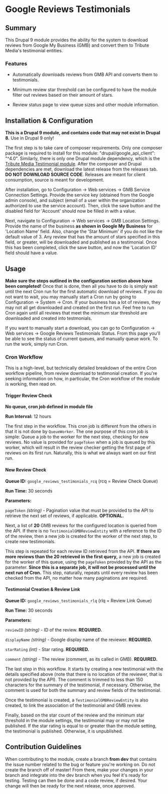 # Google Reviews Testimonials

  

  

  

## Summary

  

  

  

This Drupal 9 module provides the ability for the system to download reviews from Google My Business (GMB) and convert them to Tribute Media's testimonial entities.

  

  

  

  

### Features

  

  

  

- Automatically downloads reviews from GMB API and converts them to testimonials.

  

  

  

- Minimum review star threshold can be configured to have the module filter out reviews based on their amount of stars.

  

  

  

- Review status page to view queue sizes and other module information.

  

  

  

  

## Installation & Configuration

  

  

  

**This is a Drupal 9 module, and contains code that may not exist in Drupal 8.** Use in Drupal 9 only!

  
  
  
  

The first step is to take care of composer requirements. Only one composer package is required to install for this module: "drupal/google_api_client": "^4.0". Similarly, there is only one Drupal module dependency, which is the [Tribute Media Testimonial module](https://github.com/tributemedia/testimonials). After the composer and Drupal dependencies are met, download the latest release from the releases tab. **DO NOT DOWNLOAD SOURCE CODE**. Releases are meant for client consumption, source is meant for development.

  

  

  

  

After installation, go to Configuration -> Web services -> GMB Service Connection Settings. Provide the service key (obtained from the Google admin console), and subject (email of a user within the organization authorized to use the service account). Then, click the save button and the disabled field for 'Account' should now be filled in with a value.

  

  

  

  

Next, navigate to Configuration -> Web services -> GMB Location Settings. Provide the name of the business **as shown in Google My Business** for 'Location Name' field. Also, change the 'Star Minimum' if you do not like the default value of 3. Any review that has the amount of stars specified in this field, or greater, will be downloaded and published as a testimonial. Once this has been completed, click the save button, and now the 'Location ID' field should have a value.

  

  

  

  

## Usage

  

  

  

**Make sure the steps outlined in the configuration section above have been completed!** Once that is done, then all you have to do is simply wait until the next Cron run for the first automatic download of reviews. If you do not want to wait, you may manually start a Cron run by going to Configuration -> System -> Cron. If your business has a lot of reviews, they may not all get downloaded and created on the first run. Feel free to run Cron again until all reviews that meet the minimum star threshold are downloaded and created into testmonials.

  

  

  

If you want to manually start a download, you can go to Configuration -> Web services -> Google Reviews Testimonials Status. From this page you'll be able to see the status of current queues, and manually queue work. To run the work, simply run Cron.

  

  

  

### Cron Workflow

  

  

  

This is a high-level, but technically detailed breakdown of the entire Cron workflow pipeline, from review download to testimonial creation. If you're seeking information on how, in particular, the Cron workflow of the module is working, then read on.

  

  

  

#### Trigger Review Check

  

  

**No queue, cron job defined in module file**

  

  

**Run Interval:** 12 hours

  

  

  

The first step in the workflow. This cron job is different from the others in that it is not done by `QueueWorker`. The one purpose of this cron job is simple: Queue a job to the worker for the next step, checking for new reviews. No value is provided for `pageToken` when a job is queued by this worker, which will result in the review checker getting the first page of reviews on its first run. Naturally, this is what we always want on our first run.

  

  

  

#### New Review Check

  

  

  

**Queue ID:**  `google_reviews_testimonials_rcq` (rcq = Review Check Queue)

  

  

  

**Run Time:** 30 seconds

  

  

  

**Parameters:**

  

  

  

`pageToken`  *(string)* - Pagination value that must be provided to the API to retrieve the next set of reviews, if applicable. **OPTIONAL.**

  

  

  

Next, a list of **20** GMB reviews for the configured location is queried from the API. If there is no `TestimonialGMBReviewEntity` with a reference to the ID of the review, then a new job is created for the worker of the next step, to create new testimonials.

  

  

  

This step is repeated for each review ID retrieved from the API. **If there are more reviews than the 20 retrieved in the first query,** a new job is created for the worker of this queue, using the `pageToken` provided by the API as the parameter. **Since this is a separate job, it will not be processed until the next run of Cron.** This step, naturally, repeats until every review has been checked from the API, no matter how many paginations are required.

  

  

  

#### Testimonial Creation & Review Link

  

  

  

**Queue ID:**  `google_reviews_testimonials_rlq` (rlq = Review Link Queue)

  

  

  

**Run Time:** 30 seconds

  

  

  

**Parameters:**

  

  

  

`reviewID`  *(string)* - ID of the review. **REQUIRED.**

  

  

  

`displayName`  *(string)* - Google display name of the reviewer. **REQUIRED.**

  

  

  

`starRating`  *(int)* - Star rating. **REQUIRED.**

  

  

  

`comment`  *(string)* - The review (comment, as its called in GMB). **REQUIRED.**

  

  

  

The last step in this workflow. It starts by creating a new testimonial with the details specified above (note that there is no location of the reviewer, that is not provided by the API). The comment is trimmed to less than 150 characters for the summary of the testimonial, if necessary. Otherwise, the comment is used for both the summary and review fields of the testimonial.

  

  

  

Once the testimonial is created, a `TestimonialGMBReviewEntity` is also created, to link the association of the testimonial and GMB review.

  

  

  

Finally, based on the star count of the review and the minimum star threshold in the module settings, the testimonial may or may not be published. If the star rating is equal to or greater than the module setting, the testimonial is published. Otherwise, it is unpublished.





## Contribution Guidelines




When contributing to the module, create a branch **from dev** that contains the issue number related to the bug or feature you're working on. Do not create the branch off of master! From there, make your changes in your branch and integrate into the dev branch when you feel it's ready for testing. Testing can then be done and a code review, if desired. Your change will then be ready for the next release, once approved.